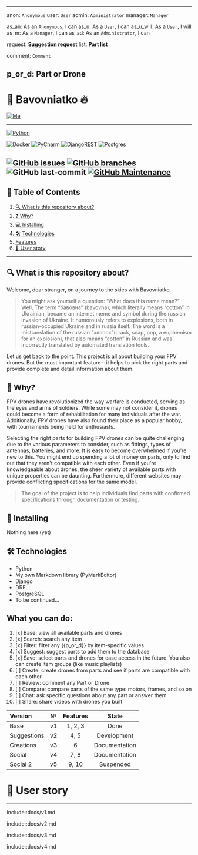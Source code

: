 ----
anon: `Anonymous`
user: `User`
admin: `Administrator`
manager: `Manager`

as_an: As an `Anonymous`, I can
as_u: As a `User`, I can
as_u_will: As a `User`, I will
as_m: As a `Manager`, I can
as_ad: As an `Administrator`, I can

request: **Suggestion request**
list: **Part list**

comment: `Comment`

p_or_d: Part or Drone
----

# 🚀 Bavovniatko 🔥
[![Me][user-badge]][user-url]

----

[![Python][python-badge]][python-url]

[![Docker][docker-badge]][docker-url]
[![PyCharm][pycharm-badge]][pycharm-url]
[![DjangoREST][django-rest-badge]][django-url]
[![Postgres][postgres-badge]][postgres-url]

[![GitHub issues][git-issues]][git-issues-url]
[![GitHub branches][git-branches]][git-url]
![GitHub last-commit][git-last-commit]
[![GitHub Maintenance][git-maintenance]][git-activity-url]
----
## 📝 Table of Contents
1. [🔍 What is this repository about?](#-what-is-this-repository-about)
2. [❓ Why?](#-why)
3. [💻 Installing](#-installing)
4. [🛠 Technologies](#-technologies)
5. [Features](#what-you-can-do)
6. [👤 User story](#-user-story)
____

## 🔍 What is this repository about?
Welcome, dear stranger, on a journey to the skies with Bavovniatko.

> You might ask yourself a question: “What does this name mean?” Well, The term “бавовна” (bavovna), which literally means “cotton” in Ukrainian, became an internet meme and symbol during the russian invasion of Ukraine. It humorously refers to explosions, both in russian-occupied Ukraine and in russia itself. The word is a mistranslation of the russian “хлопок”(crack, snap, pop, a euphemism for an explosion), that also means “cotton” in Russian and was incorrectly translated by automated translation tools.

Let us get back to the point.
This project is all about building your FPV drones. 
But the most important feature –
it helps to pick the right parts and provide complete and detail information about them.  

## 🤔 Why?
FPV drones have revolutionized the way warfare is conducted, serving as the eyes and arms of soldiers. While some may not consider it, drones could become a form of rehabilitation for many individuals after the war. Additionally, FPV drones have also found their place as a popular hobby, with tournaments being held for enthusiasts.

Selecting the right parts for building FPV drones can be quite challenging due to the various parameters to consider,
such as fittings, types of antennas, batteries, and more.
It is easy to become overwhelmed if you're new to this.
You might end up spending a lot of money on parts, only to find out that they aren't compatible with each other.
Even if you're knowledgeable about drones, the sheer variety of available parts with unique properties can be daunting.
Furthermore, different websites may provide conflicting specifications for the same model.

> The goal of the project is to help individuals find parts with confirmed specifications through documentation or testing.


## 🐒 Installing
Nothing here (yet)

## 🛠 Technologies
* Python
* My own Markdown library (PyMarkEditor)
* Django
* DRF
* PostgreSQL
* To be continued...

## What you can do:
1. [x] Base: view all available parts and drones
2. [x] Search: search any item 
3. [x] Filter: filter any {{p_or_d}} by item-specific values
4. [x] Suggest: suggest parts to add them to the database
5. [x] Save: select parts and drones for ease access in the future. You also can create item groups (like music playlists)
6. [ ] Create: create drones from parts and see if parts are compatible with each other
7. [ ] Review: comment any Part or Drone
8. [ ] Compare: compare parts of the same type: motors, frames, and so on
9. [ ] Chat: ask specific questions about any part or answer them
10. [ ] Share: share videos with drones you built

| Version     | №  | Features |     State     |
|:------------|:--:|:--------:|:-------------:|
| Base        | v1 | 1, 2, 3  |     Done      |
| Suggestions | v2 |   4, 5   |  Development  |
| Creations   | v3 |    6     | Documentation |
| Social      | v4 |   7, 8   | Documentation |
| Social 2    | v5 |  9, 10   |   Suspended   |


# 👤 User story
____


include::docs/v1.md


include::docs/v2.md


include::docs/v3.md


include::docs/v4.md

[user-badge]: https://img.shields.io/badge/Palibrix-DD9623?style=plastic
[user-url]: https://github.com/Palibrix

[django-rest-badge]: https://img.shields.io/badge/DJANGO-REST-ff1709?style=for-the-badge&logo=django&logoColor=white&color=ff1709&labelColor=gray
[django-url]: https://www.djangoproject.com/
[docker-badge]: https://img.shields.io/badge/docker-%230db7ed.svg?style=for-the-badge&logo=docker&logoColor=white
[docker-url]: https://docker.com/
[postgres-badge]: https://img.shields.io/badge/postgres-%23316192.svg?style=for-the-badge&logo=postgresql&logoColor=white
[postgres-url]: https://www.postgresql.org/
[pycharm-badge]: https://img.shields.io/badge/pycharm-143?style=for-the-badge&logo=pycharm&logoColor=black&color=black&labelColor=green
[pycharm-url]: https://www.jetbrains.com/pycharm/
[python-badge]: http://ForTheBadge.com/images/badges/made-with-python.svg
[python-url]: https://www.python.org/

[git-activity-url]: https://GitHub.com/Palibrix/Bavovniatko/graphs/commit-activity
[git-branches]: https://badgen.net/github/branches/Palibrix/Bavovniatko
[git-issues-url]: https://github.com/Palibrix/Bavovniatko/
[git-issues]: https://img.shields.io/github/issues/Palibrix/Bavovniatko
[git-last-commit]: https://img.shields.io/github/last-commit/Palibrix/Bavovniatko
[git-maintenance]: https://img.shields.io/badge/Maintained%3F-yes-green.svg
[git-url]: https://github.com/Palibrix/Bavovniatko/